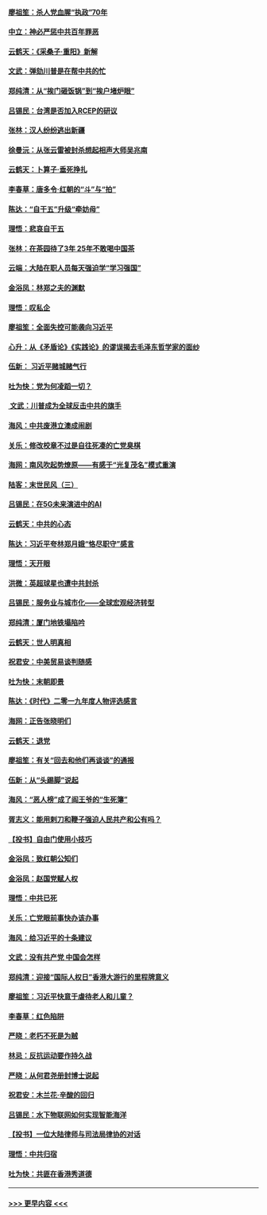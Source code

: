 #### [廖祖笙：杀人党血腥“执政”70年](../pages/nsc993/n11745144.md?t=12270611) 
#### [中立：神必严惩中共百年罪恶](../pages/nsc993/n11744970.md?t=12270611) 
#### [云鹤天：《采桑子‧重阳》新解](../pages/nsc993/n11744948.md?t=12270611) 
#### [文武：弹劾川普是在帮中共的忙](../pages/nsc993/n11744758.md?t=12270611) 
#### [郑纯清：从“挨门砸饭锅”到“挨户堵炉眼”](../pages/nsc993/n11744745.md?t=12270611) 
#### [吕锡民：台湾是否加入RCEP的研议](../pages/nsc993/n11744701.md?t=12270611) 
#### [张林：汉人纷纷逃出新疆](../pages/nsc993/n11743530.md?t=12270611) 
#### [徐曼沅：从张云雷被封杀想起相声大师吴兆南](../pages/nsc993/n11741816.md?t=12270611) 
#### [云鹤天：卜算子‧垂死挣扎](../pages/nsc993/n11739956.md?t=12270611) 
#### [李春草：唐多令‧红朝的“斗”与“拍”](../pages/nsc993/n11739830.md?t=12270611) 
#### [陈达：“自干五”升级“牵妨母”](../pages/nsc993/n11739724.md?t=12270611) 
#### [理悟：悲哀自干五](../pages/nsc993/n11739547.md?t=12270611) 
#### [张林：在茶园待了3年 25年不敢喝中国茶](../pages/nsc993/n11739240.md?t=12270611) 
#### [云端：大陆在职人员每天强迫学“学习强国”](../pages/nsc993/n11738735.md?t=12270611) 
#### [金浴凤：林郑之夫的渊默](../pages/nsc993/n11737735.md?t=12270611) 
#### [理悟：叹私企](../pages/nsc993/n11737715.md?t=12270611) 
#### [廖祖笙：全面失控可能袭向习近平](../pages/nsc993/n11737704.md?t=12270611) 
#### [心升：从《矛盾论》《实践论》的谬误揭去毛泽东哲学家的面纱](../pages/nsc993/n11736962.md?t=12270611) 
#### [伍新： 习近平赌城赌气行](../pages/nsc993/n11736929.md?t=12270611) 
#### [吐为快：党为何凌蹈一切？](../pages/nsc993/n11736915.md?t=12270611) 
#### [ 文武：川普成为全球反击中共的旗手](../pages/nsc993/n11736882.md?t=12270611) 
#### [海风：中共废港立澳成闹剧](../pages/nsc993/n11735857.md?t=12270611) 
#### [关乐：修改校章不过是自往死凑的亡党臭棋](../pages/nsc993/n11735097.md?t=12270611) 
#### [海网：南风吹起势燎原——有感于“光复茂名”模式重演](../pages/nsc993/n11732308.md?t=12270611) 
#### [陆客：末世民风（三）](../pages/nsc993/n11732211.md?t=12270611) 
#### [吕锡民：在5G未来演进中的AI](../pages/nsc993/n11730010.md?t=12270611) 
#### [云鹤天：中共的心态](../pages/nsc993/n11729906.md?t=12270611) 
#### [陈达：习近平夸林郑月娥“恪尽职守”感言](../pages/nsc993/n11729881.md?t=12270611) 
#### [理悟：天开眼](../pages/nsc993/n11729699.md?t=12270611) 
#### [洪微：英超球星也遭中共封杀](../pages/nsc993/n11727243.md?t=12270611) 
#### [吕锡民：服务业与城市化——全球宏观经济转型](../pages/nsc993/n11725845.md?t=12270611) 
#### [郑纯清：厦门地铁塌陷吟](../pages/nsc993/n11725813.md?t=12270611) 
#### [云鹤天：世人明真相](../pages/nsc993/n11725621.md?t=12270611) 
#### [祝君安：中美贸易谈判随感](../pages/nsc993/n11725609.md?t=12270611) 
#### [吐为快：末朝即景](../pages/nsc993/n11723365.md?t=12270611) 
#### [陈达：《时代》二零一九年度人物评选感言](../pages/nsc993/n11723337.md?t=12270611) 
#### [海网：正告张晓明们](../pages/nsc993/n11723228.md?t=12270611) 
#### [云鹤天：退党](../pages/nsc993/n11723056.md?t=12270611) 
#### [廖祖笙：有关“回去和他们再谈谈”的通报](../pages/nsc993/n11722442.md?t=12270611) 
#### [伍新：从“头踢脚”说起](../pages/nsc993/n11722429.md?t=12270611) 
#### [海风：“恶人榜”成了阎王爷的“生死簿”](../pages/nsc993/n11722272.md?t=12270611) 
#### [胥志义：能用剌刀和鞭子强迫人民共产和公有吗？](../pages/nsc993/n11720569.md?t=12270611) 
#### [【投书】自由门使用小技巧](../pages/nsc993/n11720180.md?t=12270611) 
#### [金浴凤：致红朝公知们](../pages/nsc993/n11720563.md?t=12270611) 
#### [金浴凤：赵国党赋人权](../pages/nsc993/n11720533.md?t=12270611) 
#### [理悟：中共已死](../pages/nsc993/n11720233.md?t=12270611) 
#### [关乐：亡党眼前事快办该办事](../pages/nsc993/n11719160.md?t=12270611) 
#### [海风：给习近平的十条建议](../pages/nsc993/n11717616.md?t=12270611) 
#### [文武：没有共产党 中国会怎样](../pages/nsc993/n11717584.md?t=12270611) 
#### [郑纯清：迎接“国际人权日”香港大游行的里程牌意义](../pages/nsc993/n11717417.md?t=12270611) 
#### [廖祖笙：习近平快意于虐待老人和儿童？](../pages/nsc993/n11715313.md?t=12270611) 
#### [李春草：红色陷阱](../pages/nsc993/n11715029.md?t=12270611) 
#### [严晓：老朽不死是为贼](../pages/nsc993/n11712910.md?t=12270611) 
#### [林忌：反抗运动要作持久战](../pages/nsc993/n11712623.md?t=12270611) 
#### [严晓：从何君尧册封博士说起](../pages/nsc993/n11712465.md?t=12270611) 
#### [祝君安：木兰花·辛酸的回归](../pages/nsc993/n11712381.md?t=12270611) 
#### [吕锡民：水下物联网如何实现智能海洋](../pages/nsc993/n11711158.md?t=12270611) 
#### [【投书】一位大陆律师与司法局律协的对话](../pages/nsc993/n11709675.md?t=12270611) 
#### [理悟：中共归宿](../pages/nsc993/n11710059.md?t=12270611) 
#### [吐为快：共匪在香港秀道德](../pages/nsc993/n11709979.md?t=12270611) 

----
#### [ >>> 更早内容 <<< ](../indexes/nsc993-earlier.md)
